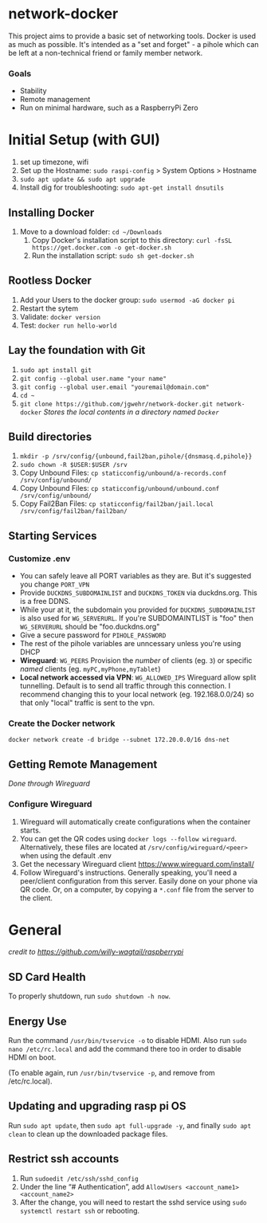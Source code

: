 # network-docker
This project aims to provide a basic set of networking tools. Docker is used as much as possible. It's intended as a "set and forget" - a pihole which can be left at a non-technical friend or family member network.

### Goals
- Stability
- Remote management
- Run on minimal hardware, such as a RaspberryPi Zero



# Initial Setup (with GUI)
1. set up timezone, wifi
1. Set up the Hostname: `sudo raspi-config` > System Options > Hostname
1. `sudo apt update && sudo apt upgrade`
1. Install dig for troubleshooting: `sudo apt-get install dnsutils`

## Installing Docker
1. Move to a download folder: `cd ~/Downloads`
    1. Copy Docker's installation script to this directory: `curl -fsSL https://get.docker.com -o get-docker.sh`
    1. Run the installation script: `sudo sh get-docker.sh`

## Rootless Docker
1. Add your Users to the docker group: `sudo usermod -aG docker pi`
2. Restart the sytem
1. Validate: `docker version`
1. Test: `docker run hello-world`


## Lay the foundation with Git
1. `sudo apt install git`
1. `git config --global user.name "your name"`
1. `git config --global user.email "youremail@domain.com"`
1. `cd ~`
1. `git clone https://github.com/jgwehr/network-docker.git network-docker` *Stores the local contents in a directory named `Docker`*

## Build directories

1. `mkdir -p /srv/config/{unbound,fail2ban,pihole/{dnsmasq.d,pihole}}`
1. `sudo chown -R $USER:$USER /srv`
1. Copy Unbound Files: `cp staticconfig/unbound/a-records.conf /srv/config/unbound/`
1. Copy Unbound Files: `cp staticconfig/unbound/unbound.conf /srv/config/unbound/`
1. Copy Fail2Ban Files: `cp staticconfig/fail2ban/jail.local /srv/config/fail2ban/fail2ban/`


## Starting Services
### Customize .env
- You can safely leave all PORT variables as they are. But it's suggested you change `PORT_VPN`
- Provide `DUCKDNS_SUBDOMAINLIST` and `DUCKDNS_TOKEN` via duckdns.org. This is a free DDNS.
- While your at it, the subdomain you provided for `DUCKDNS_SUBDOMAINLIST` is also used for `WG_SERVERURL`. If you're SUBDOMAINTLIST is "foo" then `WG_SERVERURL` should be  "foo.duckdns.org"
- Give a secure password for `PIHOLE_PASSWORD`
- The rest of the pihole variables are unncessary unless you're using DHCP
- **Wireguard**: `WG_PEERS` Provision the *number* of clients (eg. `3`) or specific *named* clients (eg. `myPC,myPhone,myTablet`)
- **Local network accessed via VPN**:  `WG_ALLOWED_IPS` Wireguard allow split tunnelling. Default is to send all traffic through this connection. I recommend changing this to your local network (eg. 192.168.0.0/24) so that only "local" traffic is sent to the vpn.

### Create the Docker network
`docker network create -d bridge --subnet 172.20.0.0/16 dns-net`


## Getting Remote Management
*Done through Wireguard*

### Configure Wireguard
1. Wireguard will automatically create configurations when the container starts.
1. You can get the QR codes using `docker logs --follow wireguard`. Alternatively, these files are located at `/srv/config/wireguard/<peer>` when using the default .env
1. Get the necessary Wireguard client https://www.wireguard.com/install/
1. Follow Wireguard's instructions. Generally speaking, you'll need a peer/client configuration from this server. Easily done on your phone via QR  code. Or, on a computer, by copying a `*.conf` file from the server to the client.

# General
_credit to https://github.com/willy-wagtail/raspberrypi_
## SD Card Health
To properly shutdown, run `sudo shutdown -h now`.

## Energy Use
Run the command `/usr/bin/tvservice -o` to disable HDMI. Also run `sudo nano /etc/rc.local` and add the command there too in order to disable HDMI on boot.

(To enable again, run `/usr/bin/tvservice -p`, and remove from /etc/rc.local).

## Updating and upgrading rasp pi OS

Run `sudo apt update`, then `sudo apt full-upgrade -y`, and finally `sudo apt clean` to clean up the downloaded package files.

## Restrict ssh accounts
1. Run `sudoedit /etc/ssh/sshd_config`
1. Under the line “# Authentication”, add `AllowUsers <account_name1> <account_name2>`
1. After the change, you will need to restart the sshd service using `sudo systemctl restart ssh` or rebooting.